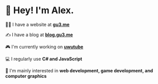 # 👋 Hey! I'm Alex.

👨‍💻 I have a website at <b><a href="https://gu3.me/">gu3.me</a></b>

✍️ I have a blog at <b><a href="https://blog.gu3.me/">blog.gu3.me</a></b>

🎮 I'm currently working on <b><a href="https://uwutube.co/">uwutube</a></b>

💻 I regularly use <b>C# and JavaScript</b>

🤔 I'm mainly interested in <b>web development, game development, and computer graphics</b>
